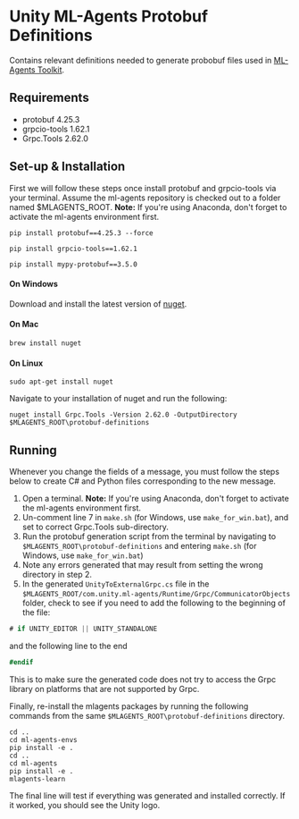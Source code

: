 # Unity ML-Agents Protobuf Definitions

Contains relevant definitions needed to generate probobuf files used in [ML-Agents Toolkit](https://github.com/Unity-Technologies/ml-agents).

## Requirements

* protobuf 4.25.3
* grpcio-tools 1.62.1
* Grpc.Tools 2.62.0

## Set-up & Installation

First we will follow these steps once install protobuf and grpcio-tools via your terminal.
Assume the ml-agents repository is checked out to a folder named $MLAGENTS_ROOT.
**Note:** If you're using Anaconda, don't forget to activate the ml-agents environment first.

`pip install protobuf==4.25.3 --force`

`pip install grpcio-tools==1.62.1`

`pip install mypy-protobuf==3.5.0`


#### On Windows

Download and install the latest version of [nuget](https://www.nuget.org/downloads).

#### On Mac

`brew install nuget`

#### On Linux

`sudo apt-get install nuget`


Navigate to your installation of nuget and run the following:

`nuget install Grpc.Tools -Version 2.62.0 -OutputDirectory $MLAGENTS_ROOT\protobuf-definitions`

## Running

Whenever you change the fields of a message, you must follow the steps below to create C# and Python files corresponding to the new message.

1. Open a terminal. **Note:** If you're using Anaconda, don't forget to activate the ml-agents environment first.
2. Un-comment line 7 in `make.sh` (for Windows, use `make_for_win.bat`), and set to correct Grpc.Tools sub-directory.
3. Run the protobuf generation script from the terminal by navigating to `$MLAGENTS_ROOT\protobuf-definitions` and entering `make.sh` (for Windows, use `make_for_win.bat`)
4. Note any errors generated that may result from setting the wrong directory in step 2.
5. In the generated `UnityToExternalGrpc.cs` file in the `$MLAGENTS_ROOT/com.unity.ml-agents/Runtime/Grpc/CommunicatorObjects` folder, check to see if you need to add the following to the beginning of the file:

```csharp
# if UNITY_EDITOR || UNITY_STANDALONE
```
 and the following line to the end

 ```csharp
 #endif
 ```
This is to make sure the generated code does not try to access the Grpc library
on platforms that are not supported by Grpc.

Finally, re-install the mlagents packages by running the following commands from the same `$MLAGENTS_ROOT\protobuf-definitions` directory.

```
cd ..
cd ml-agents-envs
pip install -e .
cd ..
cd ml-agents
pip install -e .
mlagents-learn
```

The final line will test if everything was generated and installed correctly. If it worked, you should see the Unity logo.
